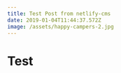 ```yaml
---
title: Test Post from netlify-cms
date: 2019-01-04T11:44:37.572Z
image: /assets/happy-campers-2.jpg
---
```

# **Test**
